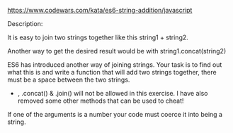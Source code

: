https://www.codewars.com/kata/es6-string-addition/javascript

Description:

It is easy to join two strings together like this string1 + string2.

Another way to get the desired result would be with string1.concat(string2)

ES6 has introduced another way of joining strings. Your task is to find out what this is and write a function that will add two strings together, there must be a space between the two strings.

+ , .concat() & .join() will not be allowed in this exercise. I have also removed some other methods that can be used to cheat!

If one of the arguments is a number your code must coerce it into being a string.
